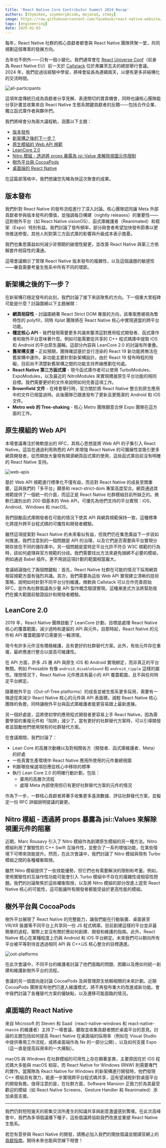 ```yaml
---
title: 'React Native Core Contributor Summit 2024 Recap'
authors: [thymikee, szymonrybczak, mojavad, stmoy]
image: https://raw.githubusercontent.com/facebook/react-native-website/9915d9c0b32ef348958c8119f6e83e571c1c0ba3/website/static/blog/assets/react-native-core-contributor-summit-2024-1.jpeg
tags: [engineering]
date: 2025-02-03
---
```


每年，React Native 社群的核心貢獻者都會與 React Native 團隊齊聚一堂，共同規劃這個專案的發展方向。

去年也不例外——只有一個小變化。我們通常會在 [React Universe Conf](https://www.reactuniverseconf.com)（前身為 React Native EU）前一天於 [Callstack](https://www.callstack.com/open-source) 位於弗羅茨瓦夫的總部舉行會議。2024 年，我們從過往經驗中學習，將峰會延長為連續兩天，以便有更多非結構化的交流時間。

![all-participants](/blog/assets/react-native-core-contributor-summit-2024-1.jpeg)

<!--truncate-->

這項年度傳統已成為貢獻者分享見解、表達關切的寶貴機會，同時也讓核心團隊能分享計畫並收集來自 React Native 生態系關鍵貢獻者的反饋——包括合作企業、獨立函式庫作者與夥伴們。

我們將峰會分為兩大議程軌，涵蓋以下主題：

- [版本發布](#releases)
- [新架構之後的下一步？](#whats-next-after-the-new-architecture)
- [原生模組的 Web API 規範](#web-apis-for-native-modules)
- [LeanCore 2.0](#leancore-20)
- [Nitro 模組 - 透過將 props 暴露為 jsi::Value 來解除視圖元件限制](#nitro-modules---unblocking-view-components-by-exposing-props-as-jsivalues)
- [樹外平台與 CocoaPods](#out-of-tree-platforms--cocoapods)
- [桌面端的 React Native](#react-native-on-desktop)

在這篇部落格中，我們想讓您先睹為快這次聚會的成果。

## 版本發布

我們針對 React Native 的發布流程進行了深入討論。核心團隊認同讓 Meta 外部貢獻者參與版本發布的價值，並強調每日構建（nightly releases）的重要性——這對樹外平台（如 React Native visionOS）、函式庫維護者（Reanimated）和框架（Expo）特別有益。我們討論了發布頻率，部分與會者希望加快發布節奏以更快推送修復，其他人則對第三方函式庫的影響與升級成本表示擔憂。

我們也集思廣益如何減少非預期的破壞性變更，並改善 React Native 與第三方依賴套件相容性的溝通。

這場會議顯示了管理 React Native 版本發布的複雜性，以及這個議題的敏感性——畢竟需要考量生態系中所有不同的環節。

## 新架構之後的下一步？

在新架構已穩定發布的此刻，我們討論了接下來該聚焦的方向。下一個重大里程碑可能是什麼？討論圍繞以下主題展開：

- **網頁相容性** - 討論圍繞著 React Strict DOM 專案的方向，該專案應被視為暫時性的 polyfill，同時 Xplat 團隊將在 React Native 核心中實現適當的跨平台功能。
- **穩定核心 API** - 我們發現需要更多共識來釐清這對應用程式開發者、函式庫作者和樹外平台意味著什麼。例如可能需要從共享的 C++ 程式碼庫中提取 iOS 和 Android 的平台原生邏輯。這部分內容與 LeanCore 2.0 的討論有所重疊。
- **舊架構支援** - 正如預期，團隊確認基於並行渲染的 React 19 新功能將無法在舊架構中運作。新功能主要針對新架構設計。由於 React 19 發布時程的阻礙，目前尚不清楚新舊架構之間的功能支持界線應劃在何處。
- **React Native 第三方函式庫** - 現今函式庫作者可以使用 TurboModules、ExpoModules，以及最近的 NitroModules 來實現橋接原生平台功能的相同目標。我們需要更好的文件來說明如何完善這項工作。
- **Brownfield 文件** - 在峰會舉行時，官方關於將 React Native 整合到原生應用中的文件已相當過時。此後團隊已跟進發布了更新且更簡潔的 Android 和 iOS 文件。
- **Metro web 的 Tree-shaking** - 核心 Metro 團隊願意合併 Expo 團隊在這方面的工作。

## 原生模組的 Web API

本場會議專注於微軟提出的 RFC，其核心思想是將 Web API 的子集引入 React Native。這旨在通過利用熟悉的 API 來增強 React Native 的可擴展性並吸引更多網頁開發者，從而開放大量現有開源網頁函式庫的使用，這些函式庫目前沒有明確的 React Native 支持。

![web-apis](/blog/assets/react-native-core-contributor-summit-2024-2.jpeg)

基於 Web API 規範進行標準化不僅有益，而且對 React Native 的成長至關重要，這與我們的「多平台」願景和 react-strict-dom 專案高度契合。網頁通過其規範提供了一個統一的介面，而這正是 React Native 社群模組目前所缺乏的。微軟已識別出約 200 個基本的 Web API，可優先為他們支持的平台實現：iOS、Android、Windows 和 macOS。

我們鼓勵函式庫開發者在可能的情況下使其 API 與網頁規範保持一致，這種標準化將提升跨平台程式碼的可攜性和開發者體驗。

雖然這項提案對 React Native 的未來看似有益，但我們仍在集思廣益下一步該如何推進。我們注意到的一個問題是 API 的治理，以及它們是否需要與平台實現分開存放在不同的儲存庫中。另一個問題是當特定平台允許不符合 W3C 規範的行為時，該如何處理與官方規範的分歧。我們需要找出方法來避免捆綁不必要的模組，例如通過 Babel 插件。更不用說這項計劃的範圍相當龐大。

會議結論強化了兩個關鍵點：首先，React Native 社群在可能的情況下採用網頁相容規範方面有強烈共識。其次，我們需要為這些 Web API 實現建立清晰的技術策略，說明如何針對不同平台分別維護。微軟與 Callstack 可以合作完善原始 RFC，並作為社群倡議為少量 API 製作概念驗證實現。這種漸進式方法將幫助我們在擴大範圍前驗證設計和開發者體驗。

## LeanCore 2.0

2019 年，React Native 團隊啟動了 LeanCore 計劃，目標是處理 React Native 核心的覆蓋範圍，減少過時和遺留的 API 與元件。自那時起，React Native 的元件和 API 覆蓋範圍早已需要另一輪清理。

現今有許多元件沒有積極維護，且有更好的社群替代方案。此外，有些元件存在重複，最終應進行整合以提高可維護性。

在 API 方面，許多 JS 層 API 與原生 iOS 和 Android 實現綁定，而非真正的平台無關。例如 Pressable 有像 `android_disableSound` 和 `android_ripple` 這樣的屬性。理想情況下，React Native 元件應具有最小的 API 覆蓋範圍，且不與任何特定平台綁定。

隨著樹外平台（Out-of-Tree platforms）的成長並被生態系更多採用，需要有一條途徑來減少 React Native 核心的元件與 API 表面積，減輕 React Native 核心團隊的負擔，同時讓樹外平台與函式庫維護者能更容易跟上最新進展。

另一個好處是，這將使初學的應用程式開發者更容易上手 React Native，因為需要學習的重複元件和「陷阱」減少了。當有更好的社群替代方案時，可以引導開發者並鼓勵他們使用現有的社群替代方案。

在會議期間，我們討論了：

- Lean Core 的高層次動機以及對相關各方（開發者、函式庫維護者、Meta）的好處
- 一些真實生產環境中 React Native 應用所使用的元件彙總視圖
- 判斷哪些候選項目應從核心中移除的標準
- 執行 Lean Core 2.0 的明確行動計劃，包括：
  - 棄用的高層次流程
  - 處理 Meta 內部使用但已有更好社群替代方案的元件的情況

作為下一步，一群核心貢獻者將著手收集更多遙測數據、評估社群替代方案，並擬定一份 RFC 詳細說明提議的變更。

## Nitro 模組 - 透過將 props 暴露為 jsi::Values 來解除視圖元件的阻塞

近期，Marc Rousavy 引入了 Nitro 模組作為創建原生模組的另一種方法。Nitro 模組利用了實驗性的 C++ Swift 互操作性，並整合了一系列增強功能，在某些情境下可帶來效能提升。然而，在此次會議中，我們討論了 Nitro 模組與現有 Turbo 模組之間的各種權衡取捨。

雖然 Nitro 模組提供了一些效能優勢，但它們也有需要解決的限制和考量。例如，使用實驗性的互操作性功能可能會引入 Turbo 模組中不存在的複雜性或相容性問題。我們的討論聚焦於這些權衡取捨，以及將 Nitro 模組的部分改進上遊至 React Native 核心的可能性，這可能讓所有開發者都能受益於更高性能的模組。

## 樹外平台與 CocoaPods

樹外平台展現了 React Native 的完整能力，讓我們能在行動裝置、桌面甚至 VR/XR 裝置等不同平台上共享同一份 JS 程式碼庫。目前創建這樣的平台並非最簡單的過程，實際上並沒有關於應如何創建、開發和維護的指南。此外，React Native 核心在某種程度上仍與 Android 和 iOS 平台綁定。未來我們可以朝向所有平台被平等對待並透過相同 API 與 C++/JS 核心整合的目標邁進。

![oot-platforms](/blog/assets/react-native-core-contributor-summit-2024-3.jpeg)

在此次會議中，不同平台的維護者討論了他們面臨的問題、困難以及應如何統一創建和維護新樹外平台的流程。

會議的另一個面向是討論 CocoaPods 及與管理原生依賴相關的未來計劃。近期 CocoaPods 團隊宣布他們已進入維護模式，將不再發布重大的改進或新功能。會中我們討論了各種替代方案的優缺點，以及遷移可能面臨的情況。

## 桌面端的 React Native

來自 Microsoft 的 Steven 和 Saad（react-native-windows 和 react-native-macos 的維護者）主持了一場會議，聽取並收集貢獻者關於桌面平台的意見。討論的主題包括如何提高 React Native 在桌面端的採用率（例如在 Visual Studio 中提供專用工作流程，或將桌面端作為 Nx 的一部分公開），以及如何支援 Expo（這一直是提高採用率的一大痛點）。

macOS 與 Windows 在社群模組的可用性上存在顯著差異，主要原因在於 iOS 程式碼大多能與 macOS 相容，而 React Native for Windows (RNW) 則需要專門的實作。當團隊為 React Native for Windows 的新架構進行開發時，他們發現 C++ 模組具有潛力，能進一步實現跨平台程式碼共享，這有望減輕針對桌面平台的開發負擔。值得注意的是，在社群方面，Software Mansion 正致力於為其最受歡迎的模組（如 React Native Screens、Gesture Handler 和 Reanimated）添加桌面支援。

---

我們仍對短短幾天的密集交流所產生的知識共享與創意激盪感到驚嘆。在此次高峰會中，我們為多項倡議播下種子，這些倡議將協助我們改進並重塑 React Native 生態系。

若您有意參與 React Native 的開發，請務必加入我們的開放倡議並閱讀官網上的[貢獻指南](https://reactnative.dev/contributing/overview)。期待未來也能與您線下相會！